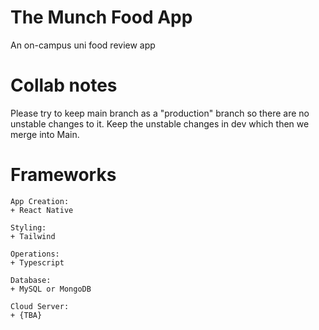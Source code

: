 # The Munch Food App
An on-campus uni food review app

# Collab notes
Please try to keep main branch as a "production" branch so there are no unstable changes to it. Keep the unstable changes in dev which then we merge into Main.

# Frameworks
```
App Creation:
+ React Native

Styling:
+ Tailwind

Operations:
+ Typescript

Database:
+ MySQL or MongoDB

Cloud Server:
+ {TBA}
```
